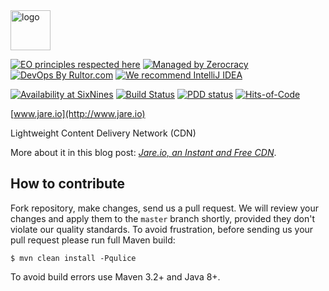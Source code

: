 <img alt="logo" src="http://www.jare.io/images/logo.svg" width="64" height="64"/>

[![EO principles respected here](https://www.elegantobjects.org/badge.svg)](https://www.elegantobjects.org)
[![Managed by Zerocracy](https://www.0crat.com/badge/C9V3GAG9H.svg)](https://www.0crat.com/p/C9V3GAG9H)
[![DevOps By Rultor.com](http://www.rultor.com/b/yegor256/jare)](http://www.rultor.com/p/yegor256/jare)
[![We recommend IntelliJ IDEA](https://www.elegantobjects.org/intellij-idea.svg)](https://www.jetbrains.com/idea/)

[![Availability at SixNines](https://www.sixnines.io/b/c292)](https://www.sixnines.io/h/c292)
[![Build Status](https://travis-ci.org/yegor256/jare.svg?branch=master)](https://travis-ci.org/yegor256/jare)
[![PDD status](http://www.0pdd.com/svg?name=yegor256/jare)](http://www.0pdd.com/p?name=teamed/yegor256/jare)
[![Hits-of-Code](https://hitsofcode.com/github/yegor256/jare)](https://hitsofcode.com/view/github/yegor256/jare)

[www.jare.io](http://www.jare.io)

Lightweight Content Delivery Network (CDN)

More about it in this blog post:
[_Jare.io, an Instant and Free CDN_](http://www.yegor256.com/2016/03/30/jare-instant-free-cdn.html).

## How to contribute

Fork repository, make changes, send us a pull request. We will review
your changes and apply them to the `master` branch shortly, provided
they don't violate our quality standards. To avoid frustration, before
sending us your pull request please run full Maven build:

```
$ mvn clean install -Pqulice
```

To avoid build errors use Maven 3.2+ and Java 8+.

